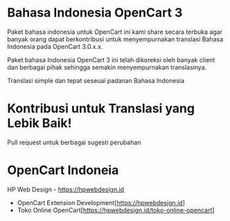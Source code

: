 # Bahasa Indonesia OpenCart 3

Paket bahasa indonesia untuk OpenCart ini kami share secara terbuka agar banyak orang dapat berkontribusi untuk menyempurnakan translasi Bahasa Indonesia pada OpenCart 3.0.x.x.

Paket bahasa Indonesia OpenCart 3 ini telah dikoreksi oleh banyak client dan berbagai pihak sehingga semakin menyempurnakan translasinya.

Translasi simple dan tepat seseuai padanan Bahasa Indonesia


# Kontribusi untuk Translasi yang Lebik Baik!
Pull request untuk berbagai sugesti perubahan

# OpenCart Indoneia
HP Web Design - https://hpwebdesign.id  
- OpenCart Extension Development[https://hpwebdesign.id]
- Toko Online OpenCart[https://hpwebdesign.id/toko-online-opencart]

